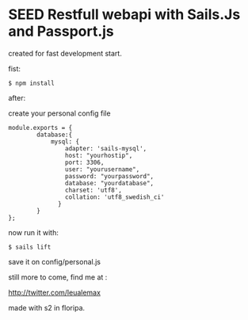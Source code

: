 # SEED Restfull webapi with Sails.Js and Passport.js

created for fast development start.

fist:
```
$ npm install
```
after:

create your personal config file

```
module.exports = {
		database:{
			mysql: {
			    adapter: 'sails-mysql',
			    host: "yourhostip",
			    port: 3306,
			    user: "yourusername",
			    password: "yourpassword",
			    database: "yourdatabase",
			    charset: 'utf8',
			    collation: 'utf8_swedish_ci'
			  }
		}
};
```

now run it with:
```
$ sails lift
```

save it on config/personal.js

still more to come, find me at :

http://twitter.com/leualemax

made with s2 in floripa. 
